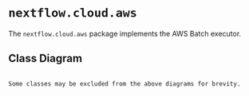 
# `nextflow.cloud.aws`

The `nextflow.cloud.aws` package implements the AWS Batch executor.

## Class Diagram

```{mermaid} diagrams/nextflow.cloud.aws.mmd
```

```{note}
Some classes may be excluded from the above diagrams for brevity.
```
